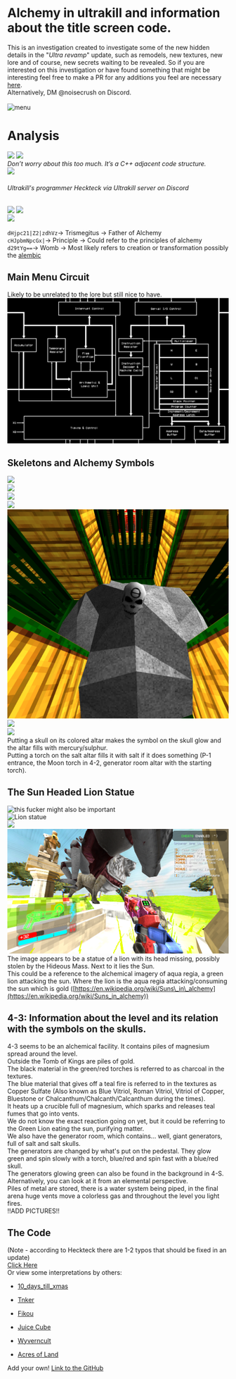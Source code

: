# Alchemy in ultrakill and information about the title screen code. 
This is an investigation created to investigate some of the new hidden details in the "_Ultra revamp_" update, such as remodels, new textures, new lore and of course, new secrets waiting to be revealed. So if you are interested on this investigation or have found something that might be interesting feel free to make a PR for any additions you feel are necessary [here](https://github.com/ULTRAKILL-Alchemy/ULTRAKILL-Alchemy.github.io/pulls).  
Alternatively, DM @noisecrush on Discord.  
<br> 
![menu](images/image15.png)  


# Analysis


![](images/image16.png) ![](images/image8.png)  
_Don’t worry about this too much. It’s a C++ adjacent code structure._  
![](images/image17.png)  
###### Ultrakill's programmer Heckteck via Ultrakill server on Discord
![](images/image7.png) 
![](images/image10.png)  
![](images/image14.png)  


`dHjpc21|Z2|zdhVz`→ Trismegitus → Father of Alchemy  
`cHJpbmNpcGx|`→ Principle → Could refer to the principles of alchemy  
`d29tYg==`→ Womb → Most likely refers to creation or transformation possibly the [alembic](https://en.wikipedia.org/wiki/Alembic)  

## Main Menu Circuit

Likely to be unrelated to the lore but still nice to have.  
![](images/image19.png)  

## Skeletons and Alchemy Symbols

![](images/image4.jpg)  
![](images/image6.png)  
![](images/image3.png)  
![](images/image12.png)  
![](images/image1.png)  
![](images/image2.png)  
![](images/image18.png)  
Putting a skull on its colored altar makes the symbol on the skull glow and the altar fills with mercury/sulphur.  
Putting a torch on the salt altar fills it with salt if it does something (P-1 entrance, the Moon torch in 4-2, generator room altar with the starting torch).  

## The Sun Headed Lion Statue

![this fucker might also be important](images/image11.png)  
![Lion statue](images/image13.png)  
![](images/image5.png)  
![](images/image20.png)  
The image appears to be a statue of a lion with its head missing, possibly stolen by the Hideous Mass. Next to it lies the Sun.  
This could be a reference to the alchemical imagery of aqua regia, a green lion attacking the sun. Where the lion is the aqua regia attacking/consuming the sun which is gold ([https://en.wikipedia.org/wiki/Suns\_in\_alchemy](https://en.wikipedia.org/wiki/Suns_in_alchemy))  

## 4-3: Information about the level and its relation with the symbols on the skulls.

4-3 seems to be an alchemical facility. It contains piles of magnesium spread around the level.  
Outside the Tomb of Kings are piles of gold.  
The black material in the green/red torches is referred to as charcoal in the textures.  
The blue material that gives off a teal fire is referred to in the textures as Copper Sulfate (Also known as Blue Vitriol, Roman Vitriol, Vitriol of Copper, Bluestone or Chalcanthum/Chalcanth/Calcanthum during the times).  
It heats up a crucible full of magnesium, which sparks and releases teal fumes that go into vents.  
We do not know the exact reaction going on yet, but it could be referring to the Green Lion eating the sun, purifying matter.  
We also have the generator room, which contains... well, giant generators, full of salt and salt skulls.  
The generators are changed by what's put on the pedestal. They glow green and spin slowly with a torch, blue/red and spin fast with a blue/red skull.  
The generators glowing green can also be found in the background in 4-S.  
Alternatively, you can look at it from an elemental perspective.  
Piles of metal are stored, there is a water system being piped, in the final arena huge vents move a colorless gas and throughout the level you light fires.  
!!ADD PICTURES!!  

## The Code

(Note - according to Heckteck there are 1-2 typos that should be fixed in an update)  
[Click Here](The_Code.md)  
Or view some interpretations by others:  

*   [10\_days\_till\_xmas](interpretations/10_days_till_xmas.md)  
    
*   [Tnker](interpretations/tnker.md)  
    
*   [Fikou](interpretations/fikou.md)  
    
*   [Juice Cube](interpretations/juice_cube.md)  
    
*   [Wyverncult](interpretations/wyverncult.md)  
    
*   [Acres of Land](interpretations/acres_of_land.md)  
    

Add your own! [Link to the GitHub](https://github.com/ULTRAKILL-Alchemy/ULTRAKILL-Alchemy.github.io)

